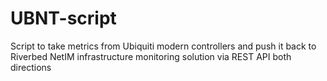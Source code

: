# UBNT-script

Script to take metrics from Ubiquiti modern controllers and push it back to Riverbed NetIM infrastructure monitoring solution via REST API both directions

